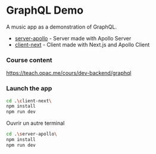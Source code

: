 # GraphQL Demo

A music app as a demonstration of GraphQL.

- [server-apollo](./server-apollo/README.md) - Server made with Apollo Server
- [client-next](./client-next/README.md) - Client made with Next.js and Apollo Client

### Course content

https://teach.opac.me/cours/dev-backend/graphql


### Launch the app

```bash
cd .\client-next\  
npm install
npm run dev
```

Ouvrir un autre terminal

```bash
cd .\server-apollo\
npm install
npm run dev
```